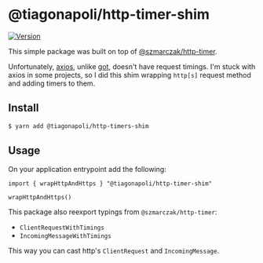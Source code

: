 # @tiagonapoli/http-timer-shim

[![Version](https://img.shields.io/npm/v/@tiagonapoli/http-timer-shim.svg)](https://npmjs.org/package/@tiagonapoli/http-timer-shim)

This simple package was built on top of [@szmarczak/http-timer](https://github.com/szmarczak/http-timer).

Unfortunately, [axios](https://github.com/axios/axios), unlike [got](https://github.com/sindresorhus/got), doesn't have request timings. I'm stuck with axios in some projects, so I did this shim wrapping `http[s]` request method and adding timers to them.

## Install

```sh
$ yarn add @tiagonapoli/http-timers-shim
```

## Usage

On your application entrypoint add the following:

```
import { wrapHttpAndHttps } "@tiagonapoli/http-timer-shim"

wrapHttpAndHttps()
```

This package also reexport typings from `@szmarczak/http-timer`:

- `ClientRequestWithTimings`
- `IncomingMessageWithTimings`

This way you can cast http's `ClientRequest` and `IncomingMessage`.
